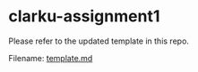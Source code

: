# clarku-assignment1

Please refer to the updated template in this repo. 

Filename: [template.md](https://github.com/barnysanchez/clarku-assignment1/blob/master/template.md)